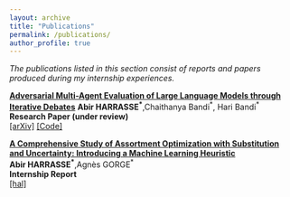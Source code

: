 ```yaml
---
layout: archive
title: "Publications"
permalink: /publications/
author_profile: true
---
```


*The publications listed in this section consist of reports and papers produced during my internship experiences.*

**[Adversarial Multi-Agent Evaluation of Large Language Models through Iterative Debates](https://arxiv.org/abs/2410.04663)**
**Abir HARRASSE<sup>\*</sup>**,Chaithanya Bandi<sup>\*</sup>, Hari Bandi<sup>\*</sup> \
**Research Paper (under review)**\
[[arXiv]](https://arxiv.org/abs/2410.04663) [[Code]](https://github.com/abirharrasse/LLM_Judging_Architectures)

**[A Comprehensive Study of Assortment Optimization with Substitution and Uncertainty: Introducing a Machine Learning Heuristic](https://hal.science/hal-04182275)** \
**Abir HARRASSE<sup>\*</sup>**,Agnès GORGE<sup>\*</sup> \
**Internship Report** \
[[hal]](https://hal.science/hal-04182275)


